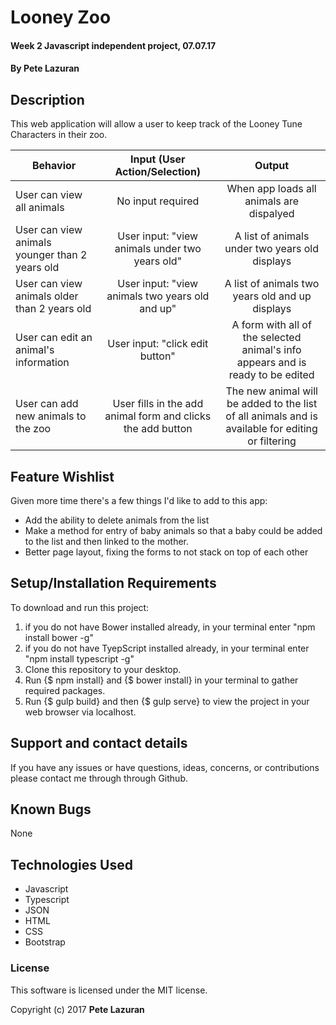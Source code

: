 
# Looney Zoo

#### Week 2 Javascript independent project, 07.07.17

#### **By Pete Lazuran**

## Description

This web application will allow a user to keep track of the Looney Tune Characters in their zoo.

|Behavior| Input (User Action/Selection) |Output|
|---|:---:|:---:|
|User can view all animals | No input required | When app loads all animals are dispalyed |
|User can view animals younger than 2 years old | User input: "view animals under two years old" | A list of animals under two years old displays|
|User can view animals older than 2 years old | User input: "view animals two years old and up" | A list of animals two years old and up displays|
|User can edit an animal's information | User input: "click edit button" |A form with all of the selected animal's info appears and is ready to be edited|
|User can add new animals to the zoo| User fills in the add animal form and clicks the add button | The new animal will be added to the list of all animals and is available for editing or filtering|

## Feature Wishlist

Given more time there's a few things I'd like to add to this app:
* Add the ability to delete animals from the list
* Make a method for entry of baby animals so that a baby could be added to the list and then linked to the mother.
* Better page layout, fixing the forms to not stack on top of each other


## Setup/Installation Requirements

To download and run this project:
1. if you do not have Bower installed already, in your terminal enter  "npm install bower -g"
2. if you do not have TyepScript installed already, in your terminal enter  "npm install typescript -g"
3. Clone this repository to your desktop.
4. Run {$ npm install} and {$ bower install} in your terminal to gather required packages.
5. Run {$ gulp build} and then {$ gulp serve} to view the project in your web browser via localhost.


## Support and contact details

If you have any issues or have questions, ideas, concerns, or contributions please contact me through through Github.

## Known Bugs

None

## Technologies Used

* Javascript
* Typescript
* JSON
* HTML
* CSS
* Bootstrap

### License
This software is licensed under the MIT license.

Copyright (c) 2017 **Pete Lazuran**
